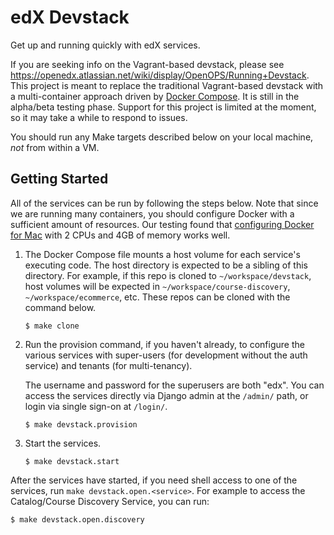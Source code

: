 # edX Devstack

Get up and running quickly with edX services.

If you are seeking info on the Vagrant-based devstack, please see https://openedx.atlassian.net/wiki/display/OpenOPS/Running+Devstack.
This project is meant to replace the traditional Vagrant-based devstack with a multi-container approach driven by [Docker
Compose](https://docs.docker.com/compose/). It is still in the alpha/beta testing phase. Support for this project is
limited at the moment, so it may take a while to respond to issues.

You should run any Make targets described below on your local machine, _not_ from within a VM.

## Getting Started

All of the services can be run by following the steps below. Note that since we are running many containers, you should
configure Docker with a sufficient amount of resources. Our testing found that [configuring Docker for Mac](https://docs.docker.com/docker-for-mac/#/advanced)
 with 2 CPUs and 4GB of memory works well.

1. The Docker Compose file mounts a host volume for each service's executing code. The host directory is expected to be
   a sibling of this directory. For example, if this repo is cloned to `~/workspace/devstack`, host volumes will be
   expected in `~/workspace/course-discovery`, `~/workspace/ecommerce`, etc. These repos can be cloned with the command
   below.

   ```
   $ make clone
   ```

2. Run the provision command, if you haven't already, to configure the various services with super-users (for
   development without the auth service) and tenants (for multi-tenancy).

   The username and password for the superusers are both "edx". You can access the services directly via Django admin
   at the `/admin/` path, or login via single sign-on at `/login/`.

    ```
    $ make devstack.provision
    ```

3. Start the services.

    ```
    $ make devstack.start
    ```

After the services have started, if you need shell access to one of the services, run `make devstack.open.<service>`.
For example to access the Catalog/Course Discovery Service, you can run:

```
$ make devstack.open.discovery
```
